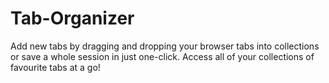 # Tab-Organizer
Add new tabs by dragging and dropping your browser tabs into collections or save a whole session in just one-click. Access all of your collections of favourite tabs at a go!
